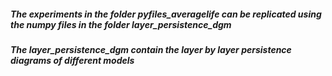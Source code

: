 ##### The experiments in the folder pyfiles_averagelife can be replicated using the numpy files in the folder layer_persistence_dgm
##### The layer_persistence_dgm contain the layer by layer persistence diagrams  of different models
